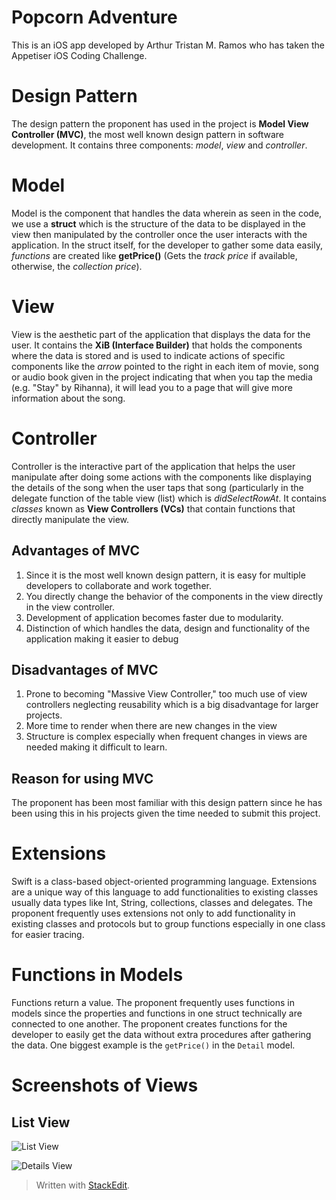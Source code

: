 # Popcorn Adventure
This is an iOS app developed by Arthur Tristan M. Ramos who has taken the Appetiser iOS Coding Challenge.

# Design Pattern
The design pattern the proponent has used in the project is **Model View Controller (MVC)**, the most well known design pattern in software development. It contains three components: *model*, *view* and *controller*.

# Model
Model is the component that handles the data wherein as seen in the code, we use a **struct** which is the structure of the data to be displayed in the view then manipulated by the controller once the user interacts with the application. In the struct itself, for the developer to gather some data easily, *functions* are created like **getPrice()** (Gets the *track price* if available, otherwise, the *collection price*).

# View
View is the aesthetic part of the application that displays the data for the user. It contains the **XiB (Interface Builder)** that holds the components where the data is stored and is used to indicate actions of specific components like the *arrow* pointed to the right in each item of movie, song or audio book given in the project indicating that when you tap the media (e.g. "Stay" by Rihanna), it will lead you to a page that will give more information about the song.

# Controller
Controller is the interactive part of the application that helps the user manipulate after doing some actions with the components like displaying the details of the song when the user taps that song (particularly in the delegate function of the table view (list) which is *didSelectRowAt*. It contains *classes* known as **View Controllers (VCs)** that contain functions that directly manipulate the view.

## Advantages of MVC

 1. Since it is the most well known design pattern, it is easy for multiple developers to collaborate and work together.
 2. You directly change the behavior of the components in the view directly in the view controller.
 3. Development of application becomes faster due to modularity.
 4. Distinction of which handles the data, design and functionality of the application making it easier to debug

## Disadvantages of MVC

 1. Prone to becoming "Massive View Controller," too much use of view controllers neglecting reusability which is a big disadvantage for larger projects.
 2. More time to render when there are new changes in the view
 3. Structure is complex especially when frequent changes in views are needed making it difficult to learn.

## Reason for using MVC
The proponent has been most familiar with this design pattern since he has been using this in his projects given the time needed to submit this project.

# Extensions
Swift is a class-based object-oriented programming language. Extensions are a unique way of this language to add functionalities to existing classes usually data types like Int, String, collections, classes and delegates. 
The proponent frequently uses extensions not only to add functionality in existing classes and protocols but to group functions especially in one class for easier tracing.

# Functions in Models
Functions return a value. The proponent frequently uses functions in models since the properties and functions in one struct technically are connected to one another. The proponent creates functions for the developer to easily get the data without extra procedures after gathering the data. One biggest example is the `getPrice()` in the 	`Detail` model.

# Screenshots of Views

## List View
![List View](https://github.com/dev-arthur-g20r/popcorn-adventure/blob/main/Screenshots/List%20View.png)

![Details View](https://github.com/dev-arthur-g20r/popcorn-adventure/blob/main/Screenshots/Detail%20View.png)


	

> Written with [StackEdit](https://stackedit.io/).
